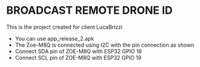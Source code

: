 # BROADCAST REMOTE DRONE ID
This is the project created for client LucaBrizzi
* You can use app_release_2.apk
* The Zoe-M8Q is connected using I2C with the pin connection as shown
* Connect SDA pin of ZOE-M8Q with ESP32 GPIO 18
* Connect SCL pin of ZOE-M8Q with ESP32 GPIO 19
